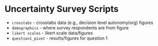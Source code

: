 # Uncertainty Survey Scripts

- `crosstabs` - crosstabs data (e.g., decision level autonomy/org) figures
- `demographics` - where survey respondents are from figure
- `likert scales` - likert scale data/figures
- `question1_pivot` - results/figures for question 1
